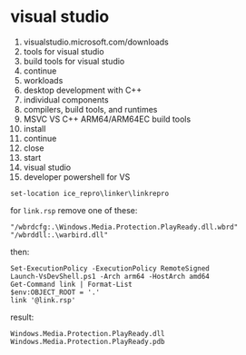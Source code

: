 # visual studio

1. visualstudio.microsoft.com/downloads
2. tools for visual studio
3. build tools for visual studio
4. continue
5. workloads
6. desktop development with C++
7. individual components
8. compilers, build tools, and runtimes
9. MSVC VS C++ ARM64/ARM64EC build tools
10. install
11. continue
12. close
13. start
14. visual studio
15. developer powershell for VS

~~~
set-location ice_repro\linker\linkrepro
~~~

for `link.rsp` remove one of these:

~~~
"/wbrdcfg:.\Windows.Media.Protection.PlayReady.dll.wbrd"
"/wbrddll:.\warbird.dll"
~~~

then:

~~~
Set-ExecutionPolicy -ExecutionPolicy RemoteSigned
Launch-VsDevShell.ps1 -Arch arm64 -HostArch amd64
Get-Command link | Format-List
$env:OBJECT_ROOT = '.'
link '@link.rsp'
~~~

result:

~~~
Windows.Media.Protection.PlayReady.dll
Windows.Media.Protection.PlayReady.pdb
~~~

